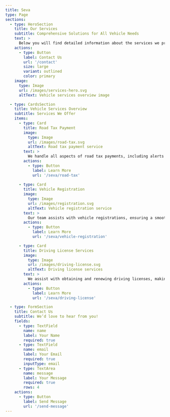 ```yaml
---
title: Seva
type: Page
sections:
  - type: HeroSection
    title: Our Services
    subtitle: Comprehensive Solutions for All Vehicle Needs
    text: >
      Below you will find detailed information about the services we provide. Each service includes full support, from document preparation to final submission.
    actions:
      - type: Button
        label: Contact Us
        url: '/contact'
        size: large
        variant: outlined
        color: primary
    image:
      type: Image
      url: /images/services-hero.svg
      altText: Vehicle services overview image

  - type: CardsSection
    title: Vehicle Services Overview
    subtitle: Services We Offer
    items:
      - type: Card
        title: Road Tax Payment
        image:
          type: Image
          url: /images/road-tax.svg
          altText: Road tax payment service
        text: >
          We handle all aspects of road tax payments, including alerts and document submissions.
        actions:
          - type: Button
            label: Learn More
            url: '/seva/road-tax'
      
      - type: Card
        title: Vehicle Registration
        image:
          type: Image
          url: /images/registration.svg
          altText: Vehicle registration service
        text: >
          Our team assists with vehicle registrations, ensuring a smooth process from start to finish.
        actions:
          - type: Button
            label: Learn More
            url: '/seva/vehicle-registration'

      - type: Card
        title: Driving License Services
        image:
          type: Image
          url: /images/driving-license.svg
          altText: Driving license services
        text: >
          We assist with obtaining and renewing driving licenses, making it easy for you.
        actions:
          - type: Button
            label: Learn More
            url: '/seva/driving-license'

  - type: FormSection
    title: Contact Us
    subtitle: We’d love to hear from you!
    fields:
      - type: TextField
        name: name
        label: Your Name
        required: true
      - type: TextField
        name: email
        label: Your Email
        required: true
        inputType: email
      - type: TextArea
        name: message
        label: Your Message
        required: true
        rows: 4
    actions:
      - type: Button
        label: Send Message
        url: '/send-message'
---
```

